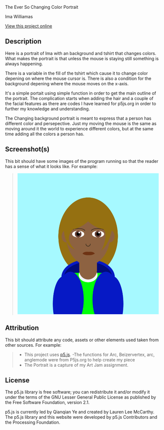 The Ever So Changing Color Portrait

Ima Williamas

[View this project online](URhttps://ima-cart.github.io/cart253/Jams/Art-Jam/)

## Description

Here is a portrait of Ima with an background and tshirt that changes colors. What makes the portrait is that unless the mouse is staying still something is always happening.

There is a variable in the fill of the tshirt which cause it to change color depening on where the mouse cursor is.
There is also a condition for the background depening where the mouse moves on the x-axis. 

It's a simple portait using simple function in order to get the main outline of the portrait. The complication starts when adding the hair and a couple of the facial features as there are codes I have learned for p5js.org in order to further my knowledge and understanding.

The Changing background portrait is meant to express that a person has different color and persepective. Just my moving the mouse is the same as moving around it the world to experience different colors, but at the same time adding all the colors a person has.

## Screenshot(s)

This bit should have some images of the program running so that the reader has a sense of what it looks like. For example:

> ![Image of The Ever So Changing Color Portrait](./assets/images/Screenshot%202025-10-02%20222634.png)

## Attribution

This bit should attribute any code, assets or other elements used taken from other sources. For example:

> - This project uses [p5.js](https://p5js.org).
    -The functions for Arc, Beizervertex, arc, anglemode were from P5js.org to help create my piece
> - The Portrait is a capture of my Art Jam assignment.


## License

The p5.js library is free software; you can redistribute it and/or modify it under the terms of the GNU Lesser General Public License as published by the Free Software Foundation, version 2.1.

p5.js is currently led by Qianqian Ye and created by Lauren Lee McCarthy. The p5.js library and this website were developed by p5.js Contributors and the Processing Foundation.



